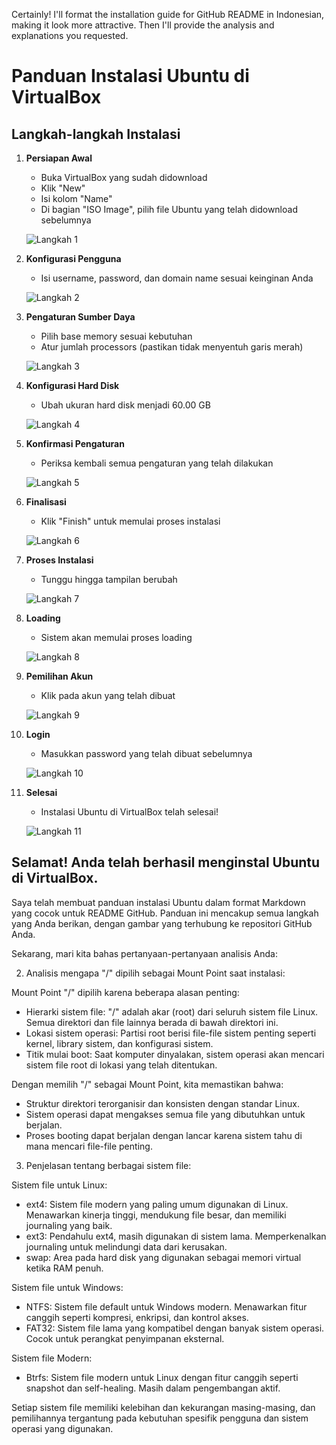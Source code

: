 Certainly! I'll format the installation guide for GitHub README in Indonesian, making it look more attractive. Then I'll provide the analysis and explanations you requested.





# Panduan Instalasi Ubuntu di VirtualBox

## Langkah-langkah Instalasi

1. **Persiapan Awal**
   - Buka VirtualBox yang sudah didownload
   - Klik "New"
   - Isi kolom "Name"
   - Di bagian "ISO Image", pilih file Ubuntu yang telah didownload sebelumnya
   
   ![Langkah 1](https://github.com/nadiatrwns/Nadia-Triwana.S_09011282328051_Tugas1-2/blob/main/1.png)

2. **Konfigurasi Pengguna**
   - Isi username, password, dan domain name sesuai keinginan Anda
   
   ![Langkah 2](https://github.com/nadiatrwns/Nadia-Triwana.S_09011282328051_Tugas1-2/blob/main/2.png)

3. **Pengaturan Sumber Daya**
   - Pilih base memory sesuai kebutuhan
   - Atur jumlah processors (pastikan tidak menyentuh garis merah)
   
   ![Langkah 3](https://github.com/nadiatrwns/Nadia-Triwana.S_09011282328051_Tugas1-2/blob/main/3.png)

4. **Konfigurasi Hard Disk**
   - Ubah ukuran hard disk menjadi 60.00 GB
   
   ![Langkah 4](https://github.com/nadiatrwns/Nadia-Triwana.S_09011282328051_Tugas1-2/blob/main/4.png)

5. **Konfirmasi Pengaturan**
   - Periksa kembali semua pengaturan yang telah dilakukan
   
   ![Langkah 5](https://github.com/nadiatrwns/Nadia-Triwana.S_09011282328051_Tugas1-2/blob/main/5.png)

6. **Finalisasi**
   - Klik "Finish" untuk memulai proses instalasi
   
   ![Langkah 6](https://github.com/nadiatrwns/Nadia-Triwana.S_09011282328051_Tugas1-2/blob/main/6.png)

7. **Proses Instalasi**
   - Tunggu hingga tampilan berubah
   
   ![Langkah 7](https://github.com/nadiatrwns/Nadia-Triwana.S_09011282328051_Tugas1-2/blob/main/7.png)

8. **Loading**
   - Sistem akan memulai proses loading
   
   ![Langkah 8](https://github.com/nadiatrwns/Nadia-Triwana.S_09011282328051_Tugas1-2/blob/main/8.jpg)

9. **Pemilihan Akun**
   - Klik pada akun yang telah dibuat
   
   ![Langkah 9](https://github.com/nadiatrwns/Nadia-Triwana.S_09011282328051_Tugas1-2/blob/main/9.jpg)

10. **Login**
    - Masukkan password yang telah dibuat sebelumnya
    
    ![Langkah 10](https://github.com/nadiatrwns/Nadia-Triwana.S_09011282328051_Tugas1-2/blob/main/10.jpg)

11. **Selesai**
    - Instalasi Ubuntu di VirtualBox telah selesai!
    
    ![Langkah 11](https://github.com/nadiatrwns/Nadia-Triwana.S_09011282328051_Tugas1-2/blob/main/11.jpg)

## Selamat! Anda telah berhasil menginstal Ubuntu di VirtualBox.


Saya telah membuat panduan instalasi Ubuntu dalam format Markdown yang cocok untuk README GitHub. Panduan ini mencakup semua langkah yang Anda berikan, dengan gambar yang terhubung ke repositori GitHub Anda.

Sekarang, mari kita bahas pertanyaan-pertanyaan analisis Anda:

2. Analisis mengapa "/" dipilih sebagai Mount Point saat instalasi:

Mount Point "/" dipilih karena beberapa alasan penting:

- Hierarki sistem file: "/" adalah akar (root) dari seluruh sistem file Linux. Semua direktori dan file lainnya berada di bawah direktori ini.
- Lokasi sistem operasi: Partisi root berisi file-file sistem penting seperti kernel, library sistem, dan konfigurasi sistem.
- Titik mulai boot: Saat komputer dinyalakan, sistem operasi akan mencari sistem file root di lokasi yang telah ditentukan.

Dengan memilih "/" sebagai Mount Point, kita memastikan bahwa:
- Struktur direktori terorganisir dan konsisten dengan standar Linux.
- Sistem operasi dapat mengakses semua file yang dibutuhkan untuk berjalan.
- Proses booting dapat berjalan dengan lancar karena sistem tahu di mana mencari file-file penting.

3. Penjelasan tentang berbagai sistem file:

Sistem file untuk Linux:
- ext4: Sistem file modern yang paling umum digunakan di Linux. Menawarkan kinerja tinggi, mendukung file besar, dan memiliki journaling yang baik.
- ext3: Pendahulu ext4, masih digunakan di sistem lama. Memperkenalkan journaling untuk melindungi data dari kerusakan.
- swap: Area pada hard disk yang digunakan sebagai memori virtual ketika RAM penuh.

Sistem file untuk Windows:
- NTFS: Sistem file default untuk Windows modern. Menawarkan fitur canggih seperti kompresi, enkripsi, dan kontrol akses.
- FAT32: Sistem file lama yang kompatibel dengan banyak sistem operasi. Cocok untuk perangkat penyimpanan eksternal.

Sistem file Modern:
- Btrfs: Sistem file modern untuk Linux dengan fitur canggih seperti snapshot dan self-healing. Masih dalam pengembangan aktif.

Setiap sistem file memiliki kelebihan dan kekurangan masing-masing, dan pemilihannya tergantung pada kebutuhan spesifik pengguna dan sistem operasi yang digunakan.
